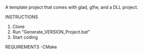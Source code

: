 A template project that comes with glad, glfw, and a DLL project.

INSTRUCTIONS
1. Clone
2. Run "Generate_VERSION_Project.bat"
3. Start coding

REQUIREMENTS
	-CMake